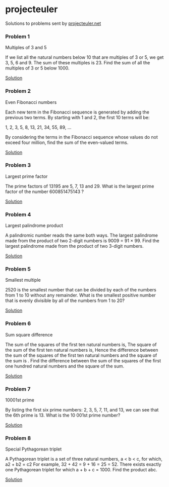 # projecteuler

Solutions to problems sent by [projecteuler.net](https://projecteuler.net/)
### Problem 1
Multiples of 3  and  5

If we list  all the natural numbers below 10 that are multiples of 3  or  5, we get 3, 5, 6  and  9. The sum of these multiples is  23.
Find the sum of all the multiples of 3  or  5 below 1000.

[Solution](https://github.com/shimanaa/projecteuler/blob/main/solutions/problem1.py)


### Problem 2
Even Fibonacci numbers

Each new term in the Fibonacci sequence is generated by adding the previous two terms.
By starting with 1 and 2, the first 10 terms will be:

1, 2, 3, 5, 8, 13, 21, 34, 55, 89, ...

By considering the terms in the Fibonacci sequence whose values do not exceed four million,
find the sum of the even-valued terms.

[Solution](https://github.com/shimanaa/projecteuler/blob/main/solutions/problem2.py)


### Problem 3
Largest prime factor

The prime factors of 13195 are 5, 7, 13 and 29.
What is the largest prime factor of the number 600851475143 ?

[Solution](https://github.com/shimanaa/projecteuler/blob/main/solutions/problem3.py)


### Problem 4
Largest palindrome product

A palindromic number reads the same both ways.
The largest palindrome made from the product of two 2-digit numbers is 9009 = 91 × 99.
Find the largest palindrome made from the product of two 3-digit numbers.

[Solution](https://github.com/shimanaa/projecteuler/blob/main/solutions/problem4.py)


### Problem 5
Smallest multiple

2520 is the smallest number that can be divided by each of the numbers from 1 to 10 without any remainder.
What is the smallest positive number that is evenly divisible by all of the numbers from 1 to 20?

[Solution](https://github.com/shimanaa/projecteuler/blob/main/solutions/problem5.py)


### Problem 6
Sum square difference

The sum of the squares of the first ten natural numbers is,
The square of the sum of the first ten natural numbers is,
Hence the difference between the sum of the squares of the first ten natural numbers and the square of the sum is .
Find the difference between the sum of the squares of the first one hundred natural numbers and the square of the sum. 

[Solution](https://github.com/shimanaa/projecteuler/blob/main/solutions/problem6.py)


### Problem 7
10001st prime

By listing the first six prime numbers: 2, 3, 5, 7, 11, and 13, we can see that the 6th prime is 13.
What is the 10 001st prime number?

[Solution](https://github.com/shimanaa/projecteuler/blob/main/solutions/problem7.py)


### Problem 8
Special Pythagorean triplet

A Pythagorean triplet is a set of three natural numbers, a < b < c, for which,
a2 + b2 = c2
For example, 32 + 42 = 9 + 16 = 25 = 52.
There exists exactly one Pythagorean triplet for which a + b + c = 1000.
Find the product abc.

[Solution](https://github.com/shimanaa/projecteuler/blob/main/solutions/problem8.py)

